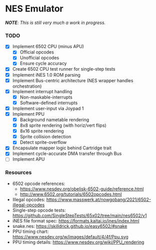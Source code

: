# NES Emulator

***NOTE**: This is still very much a work in progress.*

### TODO

- [x] Implement 6502 CPU (minus APU)
    - [x] Official opcodes
    - [x] Unofficial opcodes
    - [x] Ensure cycle accuracy
- [x] Create 6502 CPU test runner for single-step tests
- [x] Implement iNES 1.0 ROM parsing
- [x] Implement Bus-centric architecture (NES wrapper handles orchestration)
- [x] Implement interrupt handling
    - [x] Non-maskable-interrupts
    - [x] Software-defined interrupts
- [x] Implement user-input via Joypad 1
- [x] Implement PPU
    - [x] Background nametable rendering
    - [x] 8x8 sprite rendering (with horiz/vert flips)
    - [x] 8x16 sprite rendering
    - [x] Sprite collision detection
    - [x] Detect sprite-overflow
- [x] Encapsulate mapper logic behind Cartridge trait
- [x] Implement cycle-accurate DMA transfer through Bus
- [ ] Implement APU

### Resources

- 6502 opcode references:
  - https://www.nesdev.org/obelisk-6502-guide/reference.html
  - http://www.6502.org/tutorials/6502opcodes.html
- Illegal opcodes: https://www.masswerk.at/nowgobang/2021/6502-illegal-opcodes
- Single-step opcode tests: https://github.com/SingleStepTests/65x02/tree/main/nes6502/v1
- iNES file format spec: https://formats.kaitai.io/ines/index.html
- snake.nes: https://skilldrick.github.io/easy6502/#snake
- PPU timing chart: https://www.nesdev.org/w/images/default/4/4f/Ppu.svg
- PPU timing details: https://www.nesdev.org/wiki/PPU_rendering
